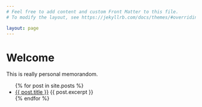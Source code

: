 ```yaml
---
# Feel free to add content and custom Front Matter to this file.
# To modify the layout, see https://jekyllrb.com/docs/themes/#overriding-theme-defaults

layout: page
---
```


# Welcome

This is really personal memorandom.

<ul>
  {% for post in site.posts %}
    <li>
      <a href="{{ post.url | prepend:site.baseurl }}">{{ post.title }}</a>
      {{ post.excerpt }}
    </li>
  {% endfor %}
</ul>
